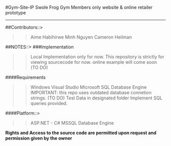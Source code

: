 #Gym-Site-IP
Swole Frog Gym Members only website & online retailer prototype
**************************

##Contributors::>
>>Aime Habihirwe
>>Minh Nguyen
>>Cameron Heilman



##NOTES::>
###Implementation
>>Local Implementation only for now. 
>>This repository is strictly for viewing sourcecode for now.
>>online example will come soon (TO DO)

####Requirements
>>Windows 
>>Visual Studio
>>Microsoft SQL Database Engine
>>IMPORTANT: this repo uses outdated database connetion strings. (TO DO)
>>Test Data in designated folder
>>Implement SQL queries provided.

####Platform::>
>>ASP.NET - C#
>>MSSQL Database Engine



**Rights and Access to the source code are permitted upon request and permission given by the owner**

